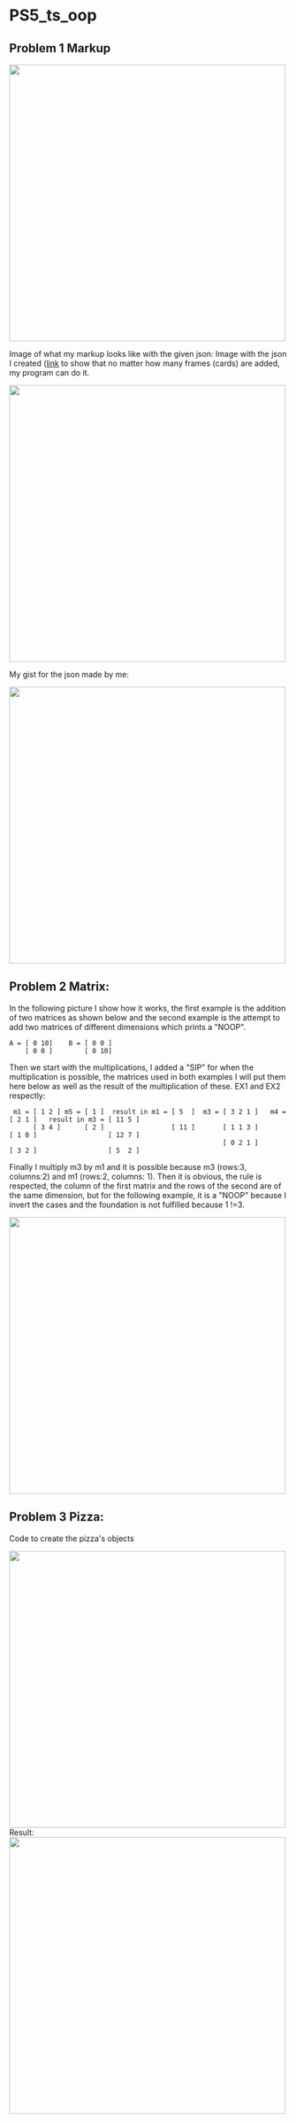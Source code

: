 # PS5_ts_oop

## Problem 1 Markup

<img  src = "https://user-images.githubusercontent.com/113385187/197419015-fa661860-d4e0-4069-b5c8-94a5b4a9b959.PNG" width="500" >

Image of what my markup looks like with the given json:
Image with the json I created ([link](https://gist.githubusercontent.com/YumilRuedaFlores-Ksquare/1392d19bb568ea159a14dd91ee37da62/raw/b907d90055caf401b47853d13a7d90f352667d45/example.json) to show that no matter how many frames (cards) are added, my program can do it.

<img src ="https://user-images.githubusercontent.com/113385187/197419016-34716302-29e0-416f-ad8b-3c1a39be6621.PNG " width="500"> 

My gist for the json made by me:

<img src ="https://user-images.githubusercontent.com/113385187/197419018-f4e9d526-c3f8-40b7-9c44-c69f7db0c236.PNG" width="500"> 

## Problem 2 Matrix:
In the following picture I show how it works, the first example is the addition of two matrices as shown below and the second example is the attempt to add two matrices of different dimensions which prints a "NOOP".

    A = [ 0 10]    B = [ 0 0 ]     
        [ 0 0 ]        [ 0 10]     
Then we start with the multiplications, I added a "SIP" for when the multiplication is possible, the matrices used in both examples I will put them here below as well as the result of the multiplication of these. EX1 and EX2 respectly:

     m1 = [ 1 2 ] m5 = [ 1 ]  result in m1 = [ 5  ]  m3 = [ 3 2 1 ]   m4 = [ 2 1 ]   result in m3 = [ 11 5 ]                  
          [ 3 4 ]      [ 2 ]                 [ 11 ]       [ 1 1 3 ]        [ 1 0 ]                  [ 12 7 ]
                                                          [ 0 2 1 ]        [ 3 2 ]                  [ 5  2 ]

Finally I multiply m3 by m1 and it is possible because m3 (rows:3, columns:2) and m1 (rows:2, columns: 1).
Then it is obvious, the rule is respected, the column of the first matrix and the rows of the second are of the same dimension, but for the following example, it is a "NOOP" because I invert the cases and the foundation is not fulfilled because 1 !=3.

<img src ="[https://user-images.githubusercontent.com/113385187/197419018-f4e9d526-c3f8-40b7-9c44-c69f7db0c236.PNG](https://user-images.githubusercontent.com/113385187/197420876-09914d13-3861-47e1-9a0e-7db85c54d442.PNG)" width="500"> 

## Problem 3 Pizza:

Code to create the pizza's objects

<img src ="https://user-images.githubusercontent.com/113385187/197419053-bdfa936a-800a-4fb3-aafc-3a9b1ff3a435.PNG" width="500"> 
Result:

<img src ="https://user-images.githubusercontent.com/113385187/197419052-f109f78a-b5dd-48f4-b526-11a0a10f45fd.PNG" width="500"> 


